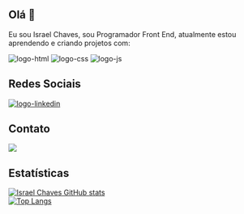 ## Olá 👋

Eu sou Israel Chaves, sou Programador Front End, atualmente estou aprendendo e criando projetos com:
<br>
<div>
<img src="https://img.shields.io/badge/HTML-239120?style=for-the-badge&logo=html5&logoColor=white" alt="logo-html" />
<img src="https://img.shields.io/badge/CSS3-1572B6?style=for-the-badge&logo=css3&logoColor=white" alt="logo-css" />
<img src="https://img.shields.io/badge/JavaScript-323330?style=for-the-badge&logo=javascript&logoColor=F7DF1E" alt="logo-js"/>
</div>

## Redes Sociais
<div>
<a href="https://www.linkedin.com/in/israel-farias-chaves-a53796318/"> <img src="https://img.shields.io/badge/LinkedIn-0077B5?style=for-the-badge&logo=linkedin&logoColor=white" alt="logo-linkedin"></a>
</div>

## Contato
<div>
  <a href="https://wa.me/5569993367737?text=Ol%C3%A1..."><img src="https://img.shields.io/badge/WhatsApp-25D366?style=for-the-badge&logo=whatsapp&logoColor=white"></a>
</div>


## Estatísticas
[![Israel Chaves GitHub stats](https://github-readme-stats.vercel.app/api?username=devisraelchaves)](https://github.com/anuraghazra/github-readme-stats)
<br>
[![Top Langs](https://github-readme-stats.vercel.app/api/top-langs/?username=devisraelchaves)](https://github.com/anuraghazra/github-readme-stats)







